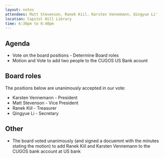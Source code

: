 ```yaml
---
layout: notes
attendees: Matt Stevenson, Ranek Kiil, Karsten Vennemann, Qingyue Li'
location: Capitol Hill Library
time: 6:30pm to 6:40pm
---
```


## Agenda

* Vote on the board positions - Determine Board roles
* Motion and Vote to add two people to the CUGOS US Bank acount

## Board roles

The positions below are unanimously accepted in our vote:

* Karsten Vennemann - President
* Matt Stevenson    - Vice President
* Ranek Kiil        - Treasurer
* Qingyue Li        - Secretary

## Other 

* The board voted unanimously (and signed a docuemnt with the minutes stating the motion) to add Ranek Kiil and Karsten Vennemann to the CUGOS bank account at US bank


